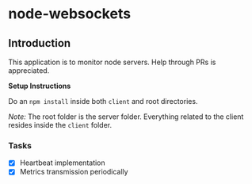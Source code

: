 # node-websockets

## Introduction

This application is to monitor node servers. Help through PRs is appreciated.

**Setup Instructions**

Do an `npm install` inside both `client` and root directories.

_Note:_ The root folder is the server folder. Everything related to the client resides inside the `client` folder.

### Tasks

- [x] Heartbeat implementation
- [x] Metrics transmission periodically